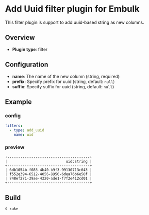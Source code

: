 # Add Uuid filter plugin for Embulk

This filter plugin is support to add uuid-based string as new columns.

## Overview

* **Plugin type**: filter

## Configuration

- **name**: The name of the new column (string, required)
- **prefix**: Specify prefix for uuid (string, default: `null`)
- **suffix**: Specify suffix for uuid (string, default: `null`)

## Example
### config
```yaml
filters:
  - type: add_uuid
    name: uid
```

### preview
```
+--------------------------------------+
|                           uid:string |
+--------------------------------------+
| 6db1054b-f083-4b40-b9f3-99130713c043 |
| f552e394-6512-4056-8950-6dea76b6e58f |
| 748ef271-39ae-4320-ade1-f7f2e412cd01 |
+--------------------------------------+
```

## Build

```
$ rake
```
